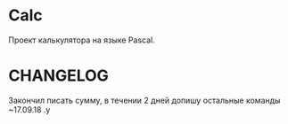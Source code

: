 # Calc
Проект калькулятора на языке Pascal.

<h1> CHANGELOG </h1>
Закончил писать сумму, в течении 2 дней допишу остальные команды ~17.09.18 .y


